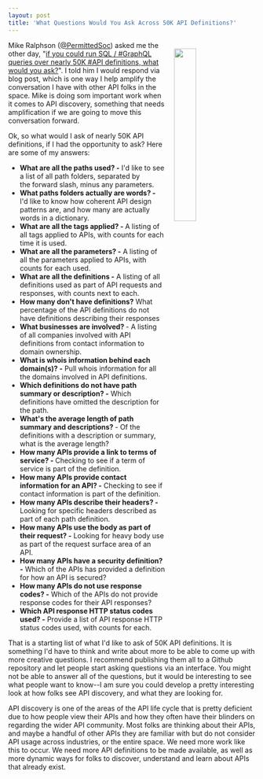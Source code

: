 ```yaml
---
layout: post
title: 'What Questions Would You Ask Across 50K API Definitions?'
---
```

<p><img style="padding: 15px;" src="https://s3.amazonaws.com/kinlane-productions/bw-icons/bw-question-mark.png" alt="" width="30%" align="right" /></p>
<p>Mike Ralphson&rlm; (<a href="https://twitter.com/PermittedSoc">@PermittedSoc</a>) asked me the other day, "<a href="https://twitter.com/PermittedSoc/status/847814927792451586">if you could run SQL / #GraphQL queries over nearly 50K #API definitions, what would you ask?</a>". I told him I would respond via blog post, which is one way I help amplify the conversation I have with other API folks in the space. Mike is doing som important work when it comes to API discovery, something that needs amplification&nbsp;if we are going to move this conversation forward.</p>
<p>Ok, so what would I ask of nearly 50K API definitions, if I had the opportunity to ask? Here are some of my answers:</p>
<ul>
<li><strong>What are all the paths used? -</strong> I'd like to see a list of all path folders, separated by the&nbsp;forward slash, minus any parameters.</li>
<li><strong>What paths folders&nbsp;actually are words? -</strong> I'd like to know how coherent API design patterns are, and how many are actually words in a dictionary.&nbsp;</li>
<li><strong>What are all the tags applied? - </strong>A listing of all tags applied to APIs, with counts for each time it is used.</li>
<li><strong>What are all the parameters? -</strong> A listing of all the parameters applied to APIs, with counts for each used.</li>
<li><strong>What are all the definitions -</strong> A listing of all definitions used as part of API requests and responses, with counts next to each.</li>
<li><strong>How many don't have definitions?</strong> What percentage of the API definitions do not have definitions describing their responses</li>
<li><strong>What businesses are involved?&nbsp;</strong>- A listing of all companies involved with API definitions from contact information to domain ownership.</li>
<li><strong>What is whois information behind each domain(s)? -</strong> Pull whois information for all the domains involved in API definitions.</li>
<li><strong>Which definitions do not have path summary or description? -</strong> Which definitions have omitted the description for the path.</li>
<li><strong>What's</strong><strong>&nbsp;the average length of path summary and descriptions? </strong>- Of the definitions with a description or summary, what is the average length?</li>
<li><strong>How many APIs provide a link to terms of service? - </strong>Checking to see if a term of service is part of the definition.</li>
<li><strong>How many APIs provide contact information for an API?&nbsp;-</strong> Checking to see if contact information is part of the definition.</li>
<li><strong>How many APIs describe their headers? -</strong> Looking for specific headers described as part of each path definition.</li>
<li><strong>How many APIs use the body as part of their request? -</strong> Looking for heavy body use as part of the request surface area of an API.</li>
<li><strong>How many APIs have a security definition? -</strong> Which of the APIs has provided a definition for how an API is secured?</li>
<li><strong>How many APIs do not use response codes? -</strong> Which of the APIs do not provide response codes for their API responses?</li>
<li><strong>Which API response HTTP status codes used? -</strong> Provide a list of API response HTTP status codes used, with counts for each.</li>
</ul>
<p>That is a starting list of what I'd like to ask of 50K API definitions. It is something I'd have to think and write about more to be able to come up with more creative questions. I recommend publishing them all to a Github repository and let people start asking questions via an interface. You might not be able to answer all of the questions, but it would be interesting to see what people want to know--I am sure you could develop a pretty interesting look at how folks see API discovery, and what they are looking for.</p>
<p>API discovery is one of the areas of the API life cycle that is pretty deficient due to how people view their APIs and how they often have their blinders on regarding the wider API community. Most folks are thinking about their APIs, and maybe a handful of other APIs they are familiar with but do not consider API usage across industries, or the entire space. We need more work like this to occur. We need more API definitions to be made available, as well as more dynamic ways for folks to discover, understand and learn about APIs that already exist.</p>